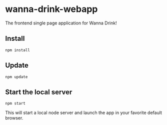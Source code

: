 # wanna-drink-webapp

The frontend single page application for Wanna Drink!

## Install
`npm install`

## Update
`npm update`

## Start the local server
`npm start`

This will start a local node server and launch the app in your favorite default browser.


